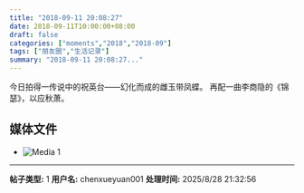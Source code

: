 ```yaml
---
title: "2018-09-11 20:08:27"
date: 2018-09-11T10:00:00+08:00
draft: false
categories: ["moments","2018","2018-09"]
tags: ["朋友圈","生活记录"]
summary: "2018-09-11 20:08:27..."
---
```


今日拍得一传说中的祝英台——幻化而成的雌玉带凤蝶。
再配一曲李商隐的《锦瑟》，以应秋萧。

## 媒体文件

- ![Media 1](/Moments/photos/2018-09-11/201809112008270.jpg)

---

**帖子类型:** 1
**用户名:** chenxueyuan001
**处理时间:** 2025/8/28 21:32:56